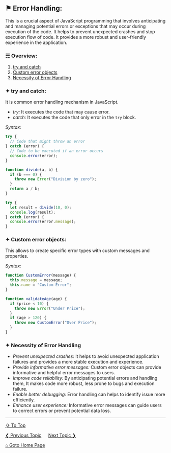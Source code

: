 ## &#9873; Error Handling:
This is a crucial aspect of JavaScript programming that involves anticipating and managing potential errors or exceptions that may occur during execution of the code. It helps to prevent unexpected crashes and stop execution flow of code. It provides a more robust and user-friendly experience in the application.

### &#9780; Overview:
1. [try and catch](#-try-and-catch)
2. [Custom error objects](#-custom-error-objects)
3. [Necessity of Error Handling](#-necessity-of-error-handling)

### &#10022; try and catch:
It is common error handling mechanism in JavaScript.

- *try:* It executes the code that may cause error.
- *catch:* It executes the code that only error in the `try` block.

*Syntax:*
```javascript
try {
  // Code that might throw an error
} catch (error) {
  // Code to be executed if an error occurs
  console.error(error);
}
```

```javascript
function divide(a, b) {
  if (b === 0) {
    throw new Error("Division by zero");
  }
  return a / b;
}

try {
  let result = divide(10, 0);
  console.log(result);
} catch (error) {
  console.error(error.message);
}
```

### &#10022; Custom error objects:
This allows to create specific error types with custom messages and properties.

*Syntax:*
```javascript
function CustomError(message) {
  this.message = message;
  this.name = "Custom Error";
}
```

```javascript
function validateAge(age) {
  if (price < 10) {
    throw new Error("Under Price");
  }
  if (age > 120) {
    throw new CustomError("Over Price");
  }
}
```

### &#10022; Necessity of Error Handling
- *Prevent unexpected crashes:* It helps to avoid unexpected application failures and provides a more stable execution and experience.
- *Provide informative error messages:* Custom error objects can provide informative and helpful error messages to users.
- *Improve code reliability:* By anticipating potential errors and handling them, It makes code more robust, less prone to bugs and execution failure.
- *Enable better debugging:* Error handling can helps to identify issue more efficiently.
- *Enhance user experience:* Informative error messages can guide users to correct errors or prevent potential data loss.

---
[&#8682; To Top](#-error-handling)

[&#10094; Previous Topic](./asynchronous-javascript.md) &emsp; [Next Topic &#10095;](./regular-expressions.md)

[&#8962; Goto Home Page](../README.md)
